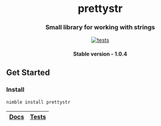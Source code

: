 <div align="center">
  
# prettystr
### Small library for working with strings
[![tests](https://github.com/prettybauble/prettystr/actions/workflows/test.yml/badge.svg)](https://github.com/prettybauble/prettystr/actions/workflows/test.yml)

#### Stable version - 1.0.4

</div>

## Get Started
### Install
```bash
nimble install prettystr
```

<div align="center">

|[Docs][]|[Tests][]|
|--------|---------|

</div>

[Docs]:https://prettybauble.github.io/prettystr/theindex.html
[Tests]:https://github.com/prettybauble/prettystr/tree/main/tests
